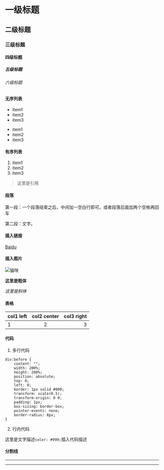 # 一级标题
## 二级标题
### 三级标题
#### 四级标题
##### 五级标题
###### 六级标题

#### 无序列表

* item1
* item2
* item3

- item1
- item2
- item3


#### 有序列表

1. item1
2. item2
3. item3

> 这里是引用


#### 段落

第一段：一个段落结束之后，中间加一空白行即可。或者段落后面加两个空格再回车

第二段：文字。

#### 插入链接

[Baidu](http://www.baidu.com)

#### 插入图片

![猫咪](http://pic51.nipic.com/file/20141025/11284670_091543201000_2.jpg)


**这里是粗体**

*这里是斜体*

#### 表格

| col1 left         | col2  center   | col3   right    |
| ----------------- |:--------------:| ---------------:|
| 1                 | 2              | 3               |


#### 代码

1. 多行代码

```
div:before {
	content: "";
	width: 200%;
	height: 200%;
	position: absolute;
	top: 0;
	left: 0;
	border: 1px solid #000;
	transform: scale(0.5);
	transform-origin: 0 0;
	padding: 1px;
	box-sizing: border-box;
	pointer-events: none;
	border-radius: 8px;
}
```

2. 行内代码

这里是文字描述`color: #999;`插入代码描述

#### 分割线

***

---

